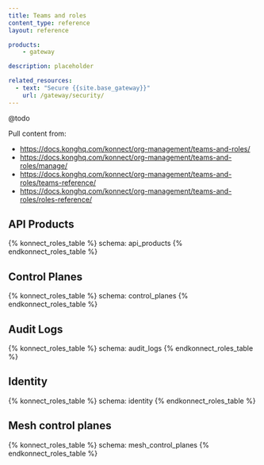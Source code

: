 ```yaml
---
title: Teams and roles
content_type: reference
layout: reference

products:
    - gateway

description: placeholder

related_resources:
  - text: "Secure {{site.base_gateway}}"
    url: /gateway/security/
---
```


@todo

Pull content from:
* https://docs.konghq.com/konnect/org-management/teams-and-roles/
* https://docs.konghq.com/konnect/org-management/teams-and-roles/manage/
* https://docs.konghq.com/konnect/org-management/teams-and-roles/teams-reference/
* https://docs.konghq.com/konnect/org-management/teams-and-roles/roles-reference/


## API Products

{% konnect_roles_table %}
schema: api_products
{% endkonnect_roles_table %}

## Control Planes

{% konnect_roles_table %}
schema: control_planes
{% endkonnect_roles_table %}

## Audit Logs

{% konnect_roles_table %}
schema: audit_logs
{% endkonnect_roles_table %}

## Identity

{% konnect_roles_table %}
schema: identity
{% endkonnect_roles_table %}

## Mesh control planes

{% konnect_roles_table %}
schema: mesh_control_planes
{% endkonnect_roles_table %}